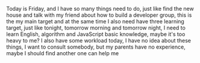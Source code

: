 Today is Friday, and I have so many things need to do, just like find the new house and talk with my friend about how to build a developer group, this is the my main target and at the same time I also need have three learning target, just like tonight, tomorrow morning and tomorrow night, I need to learn English, algorithm and JavaScript basic knowledge, maybe it's too heavy to me? I also have some workload today, I have no idea about these things, I want to consult somebody, but my parents have no experience, maybe I should find another one can help me
